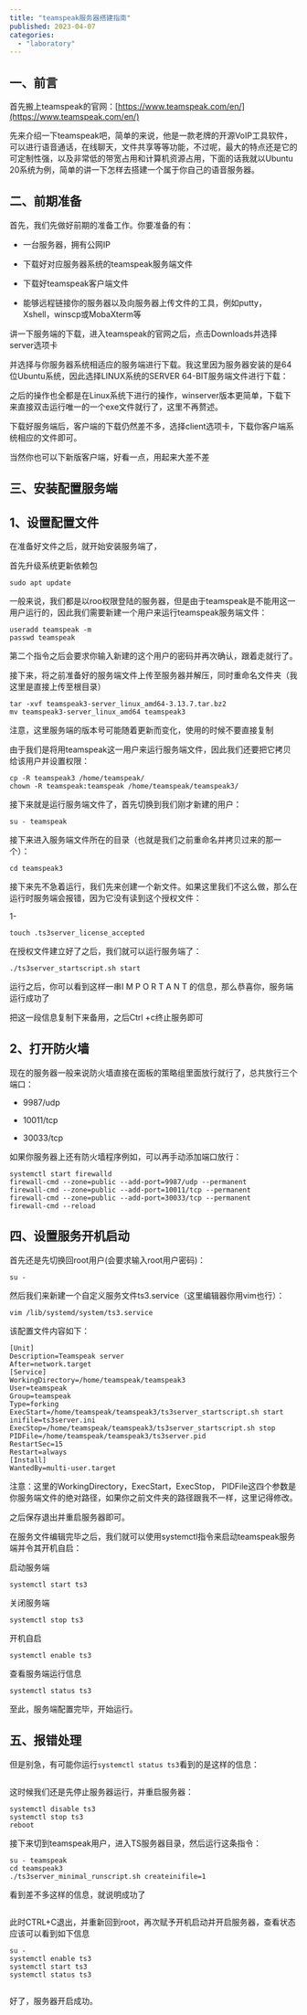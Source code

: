 ```yaml
---
title: "teamspeak服务器搭建指南"
published: 2023-04-07
categories: 
  - "laboratory"
---
```


## 一、前言

首先搬上teamspeak的官网：[https://www.teamspeak.com/en/](https://www.teamspeak.com/en/)

先来介绍一下teamspeak吧，简单的来说，他是一款老牌的开源VoIP工具软件，可以进行语音通话，在线聊天，文件共享等等功能，不过呢，最大的特点还是它的可定制性强，以及非常低的带宽占用和计算机资源占用，下面的话我就以Ubuntu 20系统为例，简单的讲一下怎样去搭建一个属于你自己的语音服务器。

## 二、前期准备

首先，我们先做好前期的准备工作。你要准备的有：

- 一台服务器，拥有公网IP

- 下载好对应服务器系统的teamspeak服务端文件

- 下载好teamspeak客户端文件

- 能够远程链接你的服务器以及向服务器上传文件的工具，例如putty，Xshell，winscp或MobaXterm等

讲一下服务端的下载，进入teamspeak的官网之后，点击Downloads并选择server选项卡

并选择与你服务器系统相适应的服务端进行下载。我这里因为服务器安装的是64位Ubuntu系统，因此选择LINUX系统的SERVER 64-BIT服务端文件进行下载：

之后的操作也全都是在Linux系统下进行的操作，winserver版本更简单，下载下来直接双击运行唯一的一个exe文件就行了，这里不再赘述。

下载好服务端后，客户端的下载仍然差不多，选择client选项卡，下载你客户端系统相应的文件即可。

当然你也可以下新版客户端，好看一点，用起来大差不差

## 三、安装配置服务端

## 1、设置配置文件

在准备好文件之后，就开始安装服务端了，

首先升级系统更新依赖包

```
sudo apt update
```

一般来说，我们都是以roo权限登陆的服务器，但是由于teamspeak是不能用这一用户运行的，因此我们需要新建一个用户来运行teamspeak服务端文件：

```
useradd teamspeak -m
passwd teamspeak
```

第二个指令之后会要求你输入新建的这个用户的密码并再次确认，跟着走就行了。

接下来，将之前准备好的服务端文件上传至服务器并解压，同时重命名文件夹（我这里是直接上传至根目录）

```
tar -xvf teamspeak3-server_linux_amd64-3.13.7.tar.bz2
mv teamspeak3-server_linux_amd64 teamspeak3
```

注意，这里服务端的版本号可能随着更新而变化，使用的时候不要直接复制

由于我们是将用teamspeak这一用户来运行服务端文件，因此我们还要把它拷贝给该用户并设置权限：

```
cp -R teamspeak3 /home/teamspeak/
chown -R teamspeak:teamspeak /home/teamspeak/teamspeak3/
```

接下来就是运行服务端文件了，首先切换到我们刚才新建的用户：

```
su - teamspeak
```

接下来进入服务端文件所在的目录（也就是我们之前重命名并拷贝过来的那一个）：

```
cd teamspeak3
```

接下来先不急着运行，我们先来创建一个新文件。如果这里我们不这么做，那么在运行时服务端会报错，因为它没有读到这个授权文件：

1-

```
touch .ts3server_license_accepted
```

在授权文件建立好了之后，我们就可以运行服务端了：

```
./ts3server_startscript.sh start
```

运行之后，你可以看到这样一串I M P O R T A N T 的信息，那么恭喜你，服务端运行成功了

把这一段信息复制下来备用，之后Ctrl +c终止服务即可

## 2、打开防火墙

现在的服务器一般来说防火墙直接在面板的策略组里面放行就行了，总共放行三个端口：

- 9987/udp

- 10011/tcp

- 30033/tcp

如果你服务器上还有防火墙程序例如，可以再手动添加端口放行：

```
systemctl start firewalld
firewall-cmd --zone=public --add-port=9987/udp --permanent
firewall-cmd --zone=public --add-port=10011/tcp --permanent
firewall-cmd --zone=public --add-port=30033/tcp --permanent
firewall-cmd --reload
```

## 四、设置服务开机启动

首先还是先切换回root用户(会要求输入root用户密码)：

```
su -
```

然后我们来新建一个自定义服务文件ts3.service（这里编辑器你用vim也行）：

```
vim /lib/systemd/system/ts3.service
```

该配置文件内容如下：

```
[Unit]
Description=Teamspeak server
After=network.target
[Service]
WorkingDirectory=/home/teamspeak/teamspeak3
User=teamspeak
Group=teamspeak
Type=forking
ExecStart=/home/teamspeak/teamspeak3/ts3server_startscript.sh start inifile=ts3server.ini
ExecStop=/home/teamspeak/teamspeak3/ts3server_startscript.sh stop
PIDFile=/home/teamspeak/teamspeak3/ts3server.pid
RestartSec=15
Restart=always
[Install]
WantedBy=multi-user.target
```

注意：这里的WorkingDirectory，ExecStart，ExecStop， PIDFile这四个参数是你服务端文件的绝对路径，如果你之前文件夹的路径跟我不一样，这里记得修改。

之后保存退出并重启服务器即可。

在服务文件编辑完毕之后，我们就可以使用systemctl指令来启动teamspeak服务端并令其开机自启：

启动服务端

```
systemctl start ts3
```

关闭服务端

```
systemctl stop ts3
```

开机自启

```
systemctl enable ts3
```

查看服务端运行信息

```
systemctl status ts3
```

至此，服务端配置完毕，开始运行。

## 五、报错处理

但是别急，有可能你运行`systemctl status ts3`看到的是这样的信息：

<picture>
    <source srcset="https://s3.catcat.blog/images/2023/04/image-149.avif" type="image/avif">
    <source srcset="https://s3.catcat.blog/images/2023/04/image-149.webp" type="image/webp">
    <img src="https://s3.catcat.blog/images/2023/04/image-149.jpg" alt="" loading="lazy">
</picture>

这时候我们还是先停止服务器运行，并重启服务器：

```
systemctl disable ts3
systemctl stop ts3
reboot
```

接下来切到teamspeak用户，进入TS服务器目录，然后运行这条指令：

```
su - teamspeak
cd teamspeak3
./ts3server_minimal_runscript.sh createinifile=1
```

看到差不多这样的信息，就说明成功了

<picture>
    <source srcset="https://s3.catcat.blog/images/2023/04/image-150.avif" type="image/avif">
    <source srcset="https://s3.catcat.blog/images/2023/04/image-150.webp" type="image/webp">
    <img src="https://s3.catcat.blog/images/2023/04/image-150.jpg" alt="" loading="lazy">
</picture>

此时CTRL+C退出，并重新回到root，再次赋予开机启动并开启服务器，查看状态应该可以看到如下信息

```
su -
systemctl enable ts3
systemctl start ts3
systemctl status ts3
```

<picture>
    <source srcset="https://s3.catcat.blog/images/2023/04/image-151.avif" type="image/avif">
    <source srcset="https://s3.catcat.blog/images/2023/04/image-151.webp" type="image/webp">
    <img src="https://s3.catcat.blog/images/2023/04/image-151.jpg" alt="" loading="lazy">
</picture>

好了，服务器开启成功。
